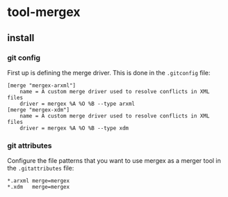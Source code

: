 # tool-mergex

## install

### git config

First up is defining the merge driver.
This is done in the `.gitconfig` file:

```
[merge "mergex-arxml"]
	name = A custom merge driver used to resolve conflicts in XML files
	driver = mergex %A %O %B --type arxml 
[merge "mergex-xdm"]
	name = A custom merge driver used to resolve conflicts in XML files
	driver = mergex %A %O %B --type xdm
```

### git attributes

Configure the file patterns that you want to use mergex as a merger tool in the `.gitattributes` file:

```
*.arxml merge=mergex
*.xdm   merge=mergex
```
